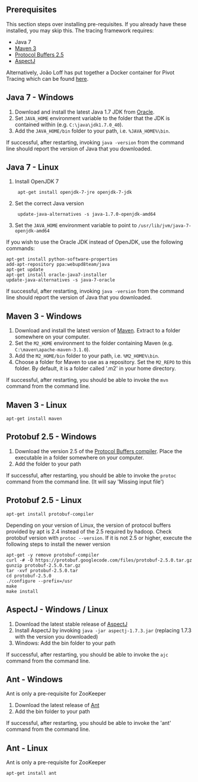 ## Prerequisites

This section steps over installing pre-requisites.  If you already have these installed, you may skip this.
The tracing framework requires:
* Java 7
* [Maven 3](https://maven.apache.org/download.cgi)
* [Protocol Buffers 2.5](https://github.com/google/protobuf/releases/tag/v2.5.0)
* [AspectJ](https://eclipse.org/aspectj/downloads.php)

Alternatively, João Loff has put together a Docker container for Pivot Tracing which can be found [here](https://github.com/jfloff/pivot-tracing-docker).

## Java 7 - Windows

1. Download and install the latest Java 1.7 JDK from [Oracle](http://www.oracle.com/technetwork/java/javase/downloads/jdk7-downloads-1880260.html). 
2. Set `JAVA_HOME` environment variable to the folder that the JDK is contained within (e.g. `C:\java\jdk1.7.0_40`).
3. Add the `JAVA_HOME/bin` folder to your path, i.e. `%JAVA_HOME%\bin`.

If successful, after restarting, invoking `java -version` from the command line should report the version of Java that you downloaded.

## Java 7 - Linux

1. Install OpenJDK 7

		apt-get install openjdk-7-jre openjdk-7-jdk
2. Set the correct Java version

		update-java-alternatives -s java-1.7.0-openjdk-amd64
3. Set the `JAVA_HOME` environment variable to point to `/usr/lib/jvm/java-7-openjdk-amd64`

If you wish to use the Oracle JDK instead of OpenJDK, use the following commands:

	apt-get install python-software-properties
	add-apt-repository ppa:webupd8team/java
	apt-get update
	apt-get install oracle-java7-installer
	update-java-alternatives -s java-7-oracle

If successful, after restarting, invoking `java -version` from the command line should report the version of Java that you downloaded.

## Maven 3 - Windows

1. Download and install the latest version of [Maven](http://maven.apache.org/download.cgi).  Extract to a folder somewhere on your computer.  
2. Set the `M2_HOME` environment to the folder containing Maven (e.g. `C:\maven\apache-maven-3.1.0`).
3. Add the `M2_HOME/bin` folder to your path, i.e. `%M2_HOME%\bin`.
4. Choose a folder for Maven to use as a repository.  Set the `M2_REPO` to this folder.  By default, it is a folder called '.m2' in your home directory.

If successful, after restarting, you should be able to invoke the `mvn` command from the command line.

## Maven 3 - Linux

	apt-get install maven

## Protobuf 2.5 - Windows

1. Download the version 2.5 of the [Protocol Buffers compiler](https://github.com/google/protobuf/releases/tag/v2.5.0).  Place the executable in a folder somewhere on your computer.
2. Add the folder to your path

If successful, after restarting, you should be able to invoke the `protoc` command from the command line.  (It will say 'Missing input file')

## Protobuf 2.5 - Linux

	apt-get install protobuf-compiler

Depending on your version of Linux, the version of protocol buffers provided by apt is 2.4 instead of the 2.5 required by hadoop.  Check protobuf version with `protoc --version`.   If it is not 2.5 or higher, execute the following steps to install the newer version

	apt-get -y remove protobuf-compiler
	curl -# -O https://protobuf.googlecode.com/files/protobuf-2.5.0.tar.gz
	gunzip protobuf-2.5.0.tar.gz
	tar -xvf protobuf-2.5.0.tar
	cd protobuf-2.5.0
	./configure --prefix=/usr
	make
	make install


## AspectJ - Windows / Linux

1. Download the latest stable release of [AspectJ](https://eclipse.org/aspectj/downloads.php)
2. Install AspectJ by invoking `java -jar aspectj-1.7.3.jar` (replacing 1.7.3 with the version you downloaded)
3. Windows: Add the bin folder to your path

If successful, after restarting, you should be able to invoke the `ajc` command from the command line.

## Ant - Windows

Ant is only a pre-requisite for ZooKeeper

1. Download the latest release of [Ant](http://ant.apache.org/bindownload.cgi)
2. Add the bin folder to your path

If successful, after restarting, you should be able to invoke the 'ant' command from the command line.

## Ant - Linux

Ant is only a pre-requisite for ZooKeeper

`apt-get install ant`

